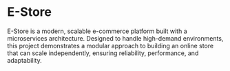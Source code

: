 # E-Store
E-Store is a modern, scalable e-commerce platform built with a microservices architecture. Designed to handle high-demand environments, this project demonstrates a modular approach to building an online store that can scale independently, ensuring reliability, performance, and adaptability.
